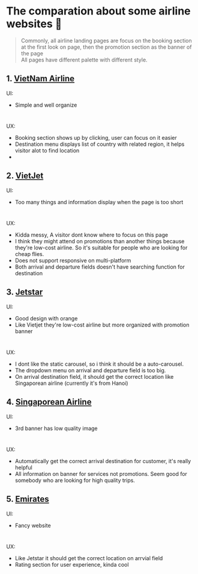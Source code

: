 # The comparation about some airline websites :rocket:
> Commonly, all airline landing pages are focus on the booking section at the first look on page, then the promotion section as the banner of the page\
> All pages have different palette with different style.

## 1. [VietNam Airline](https://www.vietnamairlines.com/)
UI:
- Simple and well organize
#
UX:
- Booking section shows up by clicking, user can focus on it easier
- Destination menu displays list of country with related region, it helps visitor alot to find location
- 
## 2. [VietJet](https://www.vietjetair.com/Sites/Web/vi-VN/Home)
UI:
- Too many things and information display when the page is too short
#
UX: 
- Kidda messy, A visitor dont know where to focus on this page
- I think they might attend on promotions than another things because they're low-cost airline. So it's suitable for people who are looking for cheap flies.
- Does not support responsive on multi-platform
- Both arrival and departure fields doesn't have searching function for destination
## 3. [Jetstar](https://www.jetstar.com/vn/en/home)
UI:
- Good design with orange
- Like Vietjet they're low-cost airline but more organized with promotion banner
#
UX:
- I dont like the static carousel, so i think it should be a auto-carousel.
- The dropdown menu on arrival and departure field is too big.
- On arrival destination field, it should get the correct location like Singaporean airline (currently it's from Hanoi)
## 4. [Singaporean Airline](http://www.singaporeair.com/en_UK/vn/home)
UI:
- 3rd banner has low quality image
#
UX:
- Automatically get the correct arrival destination for customer, it's really helpful
- All information on banner for services not promotions. Seem good for somebody who are looking for high quality trips.
## 5. [Emirates](https://www.emirates.com/vn/english/)
UI:
- Fancy website
#
UX:
- Like Jetstar it should get the correct location on arrvial field
- Rating section for user experience, kinda cool

